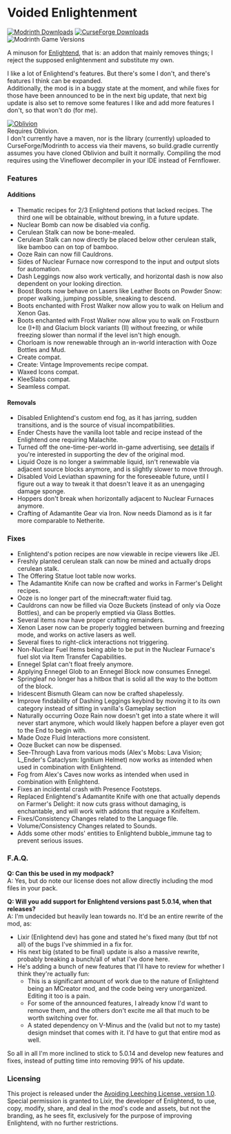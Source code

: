 # Voided Enlightenment
[![Modrinth Downloads](https://img.shields.io/modrinth/dt/voided-enlightenment?style=flat&logo=modrinth&label=Modrinth)](https://modrinth.com/mod/voided-enlightenment)
[![CurseForge Downloads](https://img.shields.io/curseforge/dt/1096334?style=flat&logo=curseforge&label=Curseforge)](https://www.curseforge.com/minecraft/mc-mods/voided-enlightenment)
![Modrinth Game Versions](https://cf.way2muchnoise.eu/versions/voided-enlightenment.svg)

A minuson for [Enlightend](https://modrinth.com/mod/enlightend), that is: an addon that mainly removes things; I reject the supposed enlightenment and substitute my own.

I like a lot of Enlightend's features. But there's some I don't, and there's features I think can be expanded.  
Additionally, the mod is in a buggy state at the moment, and while fixes for those have been announced to be in the next big update, that next big update is also set to remove some features I like and add more features I don't, so that won't do (for me).

[![Oblivion](https://raw.githubusercontent.com/VoidLeech/Oblivion/1.20.1/forge/src/main/resources/icon.png)](https://github.com/VoidLeech/Oblivion)  
Requires Oblivion.  
I don't currently have a maven, nor is the library (currently) uploaded to CurseForge/Modrinth to access via their mavens, so build.gradle currently assumes you have cloned Oblivion and built it normally.
Compiling the mod requires using the Vineflower decompiler in your IDE instead of Fernflower.

### Features
#### Additions
- Thematic recipes for 2/3 Enlightend potions that lacked recipes. The third one will be obtainable, without brewing, in a future update.
- Nuclear Bomb can now be disabled via config.
- Cerulean Stalk can now be bone-mealed.
- Cerulean Stalk can now directly be placed below other cerulean stalk, like bamboo can on top of bamboo.
- Ooze Rain can now fill Cauldrons.
- Sides of Nuclear Furnace now correspond to the input and output slots for automation.
- Dash Leggings now also work vertically, and horizontal dash is now also dependent on your looking direction.
- Boost Boots now behave on Lasers like Leather Boots on Powder Snow: proper walking, jumping possible, sneaking to descend.
- Boots enchanted with Frost Walker now allow you to walk on Helium and Xenon Gas.
- Boots enchanted with Frost Walker now allow you to walk on Frostburn Ice (I+II) and Glacium block variants (II) without freezing, or while freezing slower than normal if the level isn't high enough.
- Chorloam is now renewable through an in-world interaction with Ooze Bottles and Mud.
- Create compat.
- Create: Vintage Improvements recipe compat.
- Waxed Icons compat.
- KleeSlabs compat.
- Seamless compat.
#### Removals
- Disabled Enlightend's custom end fog, as it has jarring, sudden transitions, and is the source of visual incompatibilities.
- Ender Chests have the vanilla loot table and recipe instead of the Enlightend one requiring Malachite.
- Turned off the one-time-per-world in-game advertising, see [details](src/main/java/com/github/voidleech/voided_enlightenment/mixin/misc/PatreonMessageMixin.java) if you're interested in supporting the dev of the original mod.
- Liquid Ooze is no longer a swimmable liquid, isn't renewable via adjacent source blocks anymore, and is slightly slower to move through.
- Disabled Void Leviathan spawning for the foreseeable future, until I figure out a way to tweak it that doesn't leave it as an unengaging damage sponge.
- Hoppers don't break when horizontally adjacent to Nuclear Furnaces anymore.
- Crafting of Adamantite Gear via Iron. Now needs Diamond as is it far more comparable to Netherite.

### Fixes
- Enlightend's potion recipes are now viewable in recipe viewers like JEI.
- Freshly planted cerulean stalk can now be mined and actually drops cerulean stalk.
- The Offering Statue loot table now works.
- The Adamantite Knife can now be crafted and works in Farmer's Delight recipes.
- Ooze is no longer part of the minecraft:water fluid tag.
- Cauldrons can now be filled via Ooze Buckets (instead of only via Ooze Bottles), and can be properly emptied via Glass Bottles.
- Several items now have proper crafting remainders.
- Xenon Laser now can be properly toggled between burning and freezing mode, and works on active lasers as well.
- Several fixes to right-click interactions not triggering.
- Non-Nuclear Fuel Items being able to be put in the Nuclear Furnace's fuel slot via Item Transfer Capabilities.
- Ennegel Splat can't float freely anymore.
- Applying Ennegel Glob to an Ennegel Block now consumes Ennegel.
- Springleaf no longer has a hitbox that is solid all the way to the bottom of the block.
- Iridescent Bismuth Gleam can now be crafted shapelessly.
- Improve findability of Dashing Leggings keybind by moving it to its own category instead of sitting in vanilla's Gameplay section
- Naturally occurring Ooze Rain now doesn't get into a state where it will never start anymore, which would likely happen before a player even got to the End to begin with.
- Made Ooze Fluid Interactions more consistent.
- Ooze Bucket can now be dispensed.
- See-Through Lava from various mods (Alex's Mobs: Lava Vision; L_Ender's Cataclysm: Ignitium Helmet) now works as intended when used in combination with Enlightend.
- Fog from Alex's Caves now works as intended when used in combination with Enlightend.
- Fixes an incidental crash with Presence Footsteps.
- Replaced Enlightend's Adamantite Knife with one that actually depends on Farmer's Delight: it now cuts grass without damaging, is enchantable, and will work with addons that require a KnifeItem.
- Fixes/Consistency Changes related to the Language file.
- Volume/Consistency Changes related to Sounds.
- Adds some other mods' entities to Enlightend bubble_immune tag to prevent serious issues.

### F.A.Q.
**Q: Can this be used in my modpack?**  
A: Yes, but do note our license does not allow directly including the mod files in your pack.

**Q: Will you add support for Enlightend versions past 5.0.14, when that releases?**  
A: I'm undecided but heavily lean towards no. It'd be an entire rewrite of the mod, as:
- Lixir (Enlightend dev) has gone and stated he's fixed many (but tbf not all) of the bugs I've shimmied in a fix for.
- His next big (stated to be final) update is also a massive rewrite, probably breaking a bunch/all of what I've done here.
- He's adding a bunch of new features that I'll have to review for whether I think they're actually fun:
  - This is a significant amount of work due to the nature of Enlightend being an MCreator mod, and the code being very unorganized. Editing it too is a pain.
  - For some of the announced features, I already know I'd want to remove them, and the others don't excite me all that much to be worth switching over for.
  - A stated dependency on V-Minus and the (valid but not to my taste) design mindset that comes with it. I'd have to gut that entire mod as well.

So all in all I'm more inclined to stick to 5.0.14 and develop new features and fixes, instead of putting time into removing 99% of his update.

### Licensing
This project is released under the [Avoiding Leeching License, version 1.0](LICENSE).  
Special permission is granted to Lixir, the developer of Enlightend, to use, copy, modify, share, and deal in the mod's code and assets, but not the branding, as he sees fit, exclusively for the purpose of improving Enlightend, with no further restrictions.

